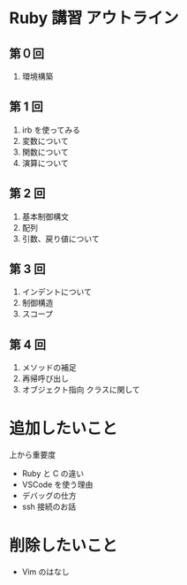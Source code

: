 # Ruby 講習 アウトライン

## 第０回

1. 環境構築

## 第 1 回

1. irb を使ってみる
2. 変数について
3. 関数について
4. 演算について

## 第 2 回

1. 基本制御構文
2. 配列
3. 引数、戻り値について

## 第 3 回

1. インデントについて
2. 制御構造
3. スコープ

## 第 4 回

1. メソッドの補足
2. 再帰呼び出し
3. オブジェクト指向 クラスに関して

# 追加したいこと

上から重要度

- Ruby と C の違い
- VSCode を使う理由
- デバッグの仕方
- ssh 接続のお話

# 削除したいこと

- Vim のはなし
